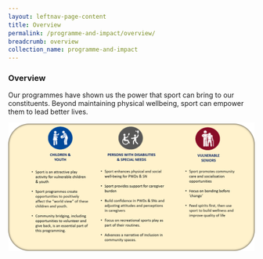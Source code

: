 ```yaml
---
layout: leftnav-page-content
title: Overview
permalink: /programme-and-impact/overview/
breadcrumb: overview
collection_name: programme-and-impact
---
```


### Overview

Our programmes have shown us the power that sport can bring to our constituents.  Beyond maintaining physical wellbeing, sport can empower them to lead better lives. 

![Alternative text for screen readers](/images/Programme_Picture.png)
